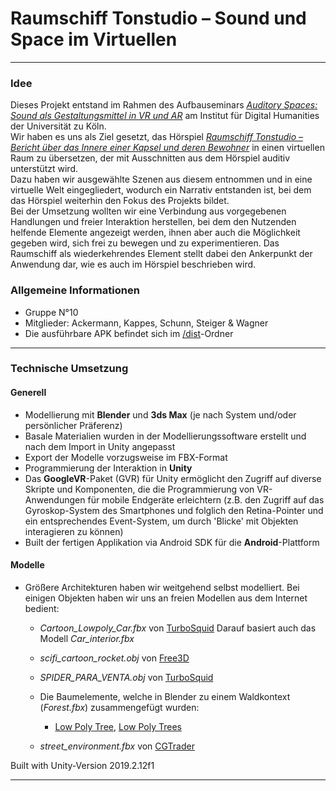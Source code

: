 # Raumschiff Tonstudio – Sound und Space im Virtuellen

---

### Idee
Dieses Projekt entstand im Rahmen des Aufbauseminars [_Auditory Spaces: Sound als Gestaltungsmittel in VR und AR_](https://lehre.idh.uni-koeln.de/lehrveranstaltungen/sosem20/auditory-spaces-sound-als-gestaltungsmittel-in-vr-und-ar/) am Institut für Digital Humanities der Universität zu Köln. <br>
Wir haben es uns als Ziel gesetzt, das Hörspiel [_Raumschiff Tonstudio – Bericht über das Innere einer Kapsel und deren Bewohner_](https://www.deutschlandfunkkultur.de/hoerspiel-ueber-den-brillanten-sound-raumschiff-tonstudio.3684.de.html?dram:article_id=456412) in einen virtuellen Raum zu übersetzen, der mit Ausschnitten aus dem Hörspiel auditiv unterstützt wird. <br>
Dazu haben wir ausgewählte Szenen aus diesem entnommen und in eine virtuelle Welt eingegliedert, wodurch  ein Narrativ entstanden ist, bei dem das Hörspiel weiterhin den Fokus des Projekts bildet. <br>
Bei der Umsetzung wollten wir eine Verbindung aus vorgegebenen Handlungen und freier Interaktion herstellen, bei dem den Nutzenden helfende Elemente angezeigt werden, ihnen aber auch die Möglichkeit gegeben wird, sich frei zu bewegen und zu experimentieren. Das Raumschiff als wiederkehrendes Element stellt dabei den Ankerpunkt der Anwendung dar, wie es auch im Hörspiel beschrieben wird.


### Allgemeine Informationen
* Gruppe N°10
* Mitglieder: Ackermann, Kappes,  Schunn, Steiger & Wagner
* Die ausführbare APK befindet sich im [/dist](https://github.com/dsteige1/AuditorySpaces_Gruppe10/tree/master/dist)-Ordner

---

### Technische Umsetzung
#### Generell
* Modellierung mit **Blender** und **3ds Max** (je nach System und/oder persönlicher Präferenz)
* Basale Materialien wurden in der Modellierungssoftware erstellt und nach dem Import in Unity angepasst
* Export der Modelle vorzugsweise im FBX-Format
* Programmierung der Interaktion in **Unity**
* Das **GoogleVR**-Paket (GVR) für Unity ermöglicht den Zugriff auf diverse Skripte und Komponenten, die die Programmierung von VR-Anwendungen für mobile Endgeräte erleichtern (z.B. den Zugriff auf das Gyroskop-System des Smartphones und folglich den Retina-Pointer und ein entsprechendes Event-System, um durch 'Blicke' mit Objekten interagieren zu können)
* Built der fertigen Applikation via Android SDK für die **Android**-Plattform

#### Modelle
* Größere Architekturen haben wir weitgehend selbst modelliert. Bei einigen Objekten haben wir uns an freien Modellen aus dem Internet bedient:
    * _Cartoon_Lowpoly_Car.fbx_ von [TurboSquid](https://www.turbosquid.com/3d-models/cartoon-city-car-3d-model-1362622)
    Darauf basiert auch das Modell _Car_interior.fbx_
    * _scifi_cartoon_rocket.obj_ von [Free3D](https://free3d.com/de/3d-model/cartoon-rocket-878331.html)
    * _SPIDER_PARA_VENTA.obj_ von [TurboSquid](https://www.turbosquid.com/3d-models/3d-spacecraft-1288438)
    * Die Baumelemente, welche in Blender zu einem Waldkontext (_Forest.fbx_) zusammengefügt wurden:
        * [Low Poly Tree](https://www.turbosquid.com/3d-models/sample-trees-c4d-free/1008420), [Low Poly Trees](https://www.turbosquid.com/3d-models/trees-3d-model-1189906)

    * _street_environment.fbx_ von [CGTrader](https://www.cgtrader.com/free-3d-models/exterior/street/street-87943b69-51c4-4f67-8d3c-ea772a7362af)

Built with Unity-Version 2019.2.12f1

---
